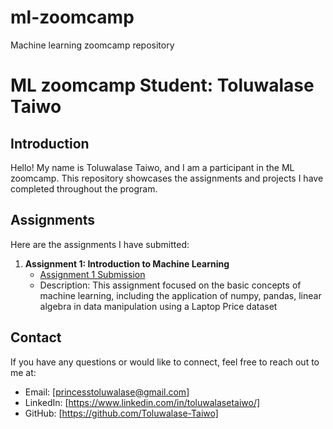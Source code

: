 # ml-zoomcamp
Machine learning zoomcamp repository
# ML zoomcamp Student: Toluwalase Taiwo

## Introduction
Hello! My name is Toluwalase Taiwo, and I am a participant in the ML zoomcamp. This repository showcases the assignments and projects I have completed throughout the program.

## Assignments
Here are the assignments I have submitted:

1. **Assignment 1: Introduction to Machine Learning**
   - [Assignment 1 Submission](https://github.com/Toluwalase-Taiwo/ml-zoomcamp/blob/main/%20homework-notebooks/assignment-01-intro.ipynb)
   - Description: This assignment focused on the basic concepts of machine learning, including the application of numpy, pandas, linear algebra in data manipulation using a Laptop Price dataset







## Contact
If you have any questions or would like to connect, feel free to reach out to me at:

- Email: [princesstoluwalase@gmail.com]
- LinkedIn: [https://www.linkedin.com/in/toluwalasetaiwo/]
- GitHub: [https://github.com/Toluwalase-Taiwo]

